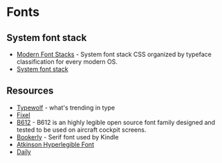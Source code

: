 # Fonts

## System font stack

- [Modern Font Stacks](https://modernfontstacks.com/) - System font stack CSS organized by typeface classification for every modern OS.
- [System font stack](https://systemfontstack.com/)

## Resources

- [Typewolf](https://www.typewolf.com) - what's trending in type
- [Fixel](https://fixel.macpaw.com/)
- [B612](https://b612-font.com) - B612 is an highly legible open source font family designed and tested to be used on aircraft cockpit screens.
- [Bookerly](https://online-fonts.com/fonts/bookerly) - Serif font used by Kindle
- [Atkinson Hyperlegible Font](https://brailleinstitute.org/freefont)
- [Daily](https://dailyfont.org/)

